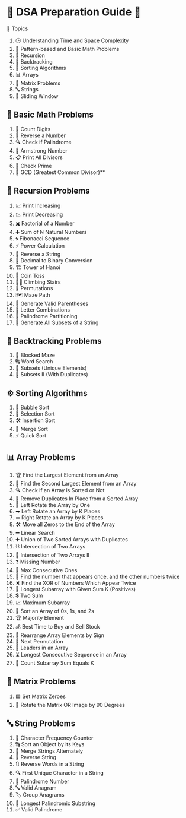 # 🌟 DSA Preparation Guide 🌟

📌 Topics
  1. 🕒 Understanding Time and Space Complexity  
  2. 🔢 Pattern-based and Basic Math Problems  
  3. 🔄 Recursion  
  4. 🎯 Backtracking  
  5. 📂 Sorting Algorithms  
  6. 📊 Arrays
  7. 🏢 Matrix Problems
  8. 🔤 Strings
  9. 🔲 Sliding Window


## 🔢 Basic Math Problems
  1. 🧮 Count Digits 
  2. 🔄 Reverse a Number  
  3. 🔍 Check if Palindrome  
  4. 💎 Armstrong Number  
  5. 📋 Print All Divisors  
  6. 🔗 Check Prime  
  7. 🤝 GCD (Greatest Common Divisor)**  


## 🔄 Recursion Problems
  1. 📈 Print Increasing  
  2. 📉 Print Decreasing  
  3. ✖️ Factorial of a Number  
  4. ➕ Sum of N Natural Numbers  
  5. 🌀 Fibonacci Sequence  
  6. ⚡ Power Calculation  
  7. 🔁 Reverse a String  
  8. 🔢 Decimal to Binary Conversion  
  9. 🏗️ Tower of Hanoi  
 10. 🎲 Coin Toss  
 11. 🧗‍♂️ Climbing Stairs  
 12. 🔀 Permutations  
 13. 🗺️ Maze Path  
 14. 🌸 Generate Valid Parentheses  
 15. 🔡 Letter Combinations  
 16. 🔄 Palindrome Partitioning  
 17. 📂 Generate All Subsets of a String  


## 🎯 Backtracking Problems
1. 🧱 Blocked Maze  
2. 🔠 Word Search  
3. 📂 Subsets (Unique Elements)  
4. 📂 Subsets II (With Duplicates)


## ⚙️ Sorting Algorithms
  1. 🫧 Bubble Sort  
  2. 🎯 Selection Sort  
  3. 🛠️ Insertion Sort  
  4. 🧩 Merge Sort  
  5. ⚡ Quick Sort  


## 📊 Array Problems
  1. 🏆 Find the Largest Element from an Array
  2. 🥇 Find the Second Largest Element from an Array
  3. 🔍 Check if an Array is Sorted or Not
  4. 📂 Remove Duplicates In Place from a Sorted Array
  5. 🔄 Left Rotate the Array by One
  6. ➡ Left Rotate an Array by K Places
  7. ⬅ Right Rotate an Array by K Places
  8. 🛠 Move all Zeros to the End of the Array
  9. ➖ Linear Search
 10. ➕ Union of Two Sorted Arrays with Duplicates
 11. ⛓ Intersection of Two Arrays
 12. 🔗 Intersection of Two Arrays II
 13. ❓ Missing Number
 14. 🔢 Max Consecutive Ones
 15. 🔄 Find the number that appears once, and the other numbers twice
 16. ✖ Find the XOR of Numbers Which Appear Twice
 17. 📏 Longest Subarray with Given Sum K (Positives)
 18. 💲 Two Sum
 19. 📈 Maximum Subarray
 20. 🎯 Sort an Array of 0s, 1s, and 2s
 21. 🏆 Majority Element
 22. 💰 Best Time to Buy and Sell Stock
 23. 🔄 Rearrange Array Elements by Sign
 24. 🔀 Next Permutation
 25. 🌟 Leaders in an Array
 26. ⏳ Longest Consecutive Sequence in an Array
 27. 🔢 Count Subarray Sum Equals K


## 🏢 Matrix Problems
 1. 🟦 Set Matrix Zeroes
 2. 🔄 Rotate the Matrix OR Image by 90 Degrees


## 🔤 String Problems
  1. 🔡 Character Frequency Counter
  2. 🔠 Sort an Object by its Keys
  3. 🔀 Merge Strings Alternately
  4. 🔄 Reverse String
  5. 🔃 Reverse Words in a String
  6. 🔍 First Unique Character in a String
  7. 🔢 Palindrome Number
  8. 🔤 Valid Anagram
  9. 🏷 Group Anagrams
 10. 💎 Longest Palindromic Substring
 11. ✅ Valid Palindrome





